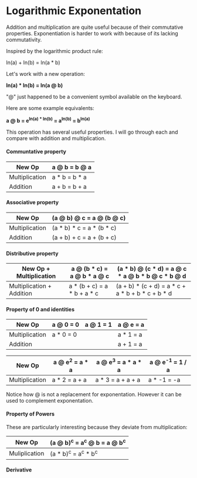 # Logarithmic Exponentation

Addition and multiplication are quite useful because of their commutative properties. Exponentiation is harder to work with because of its lacking commutativity.

Inspired by the logarithmic product rule:

ln(a) + ln(b) = ln(a * b)

Let's work with a new operation:

**ln(a) * ln(b) = ln(a @ b)**

"@" just happened to be a convenient symbol available on the keyboard.

Here are some example equivalents:

**a @ b = e<sup>ln(a) * ln(b)</sup> = a<sup>ln(b)</sup> = b<sup>ln(a)</sup>**

This operation has several useful properties. I will go through each and compare with addition and multiplication.

#### Communtative property

New Op | a @ b = b @ a
-------|--------------
Multiplication | a * b = b * a
Addition | a + b = b + a


#### Associative property

New Op | (a @ b) @ c = a @ (b @ c)
-------|--------------
Multiplication | (a * b) * c = a * (b * c)
Addition | (a + b) + c = a + (b + c)

#### Distributive property

New Op + Multiplication | a @ (b * c) = a @ b * a @ c | (a * b) @ (c * d) = a @ c * a @ b * b @ c * b @ d
-------|--------------|--------------
Multiplication + Addition | a * (b + c) = a * b + a * c | (a + b) * (c + d) = a * c + a * b + b * c + b * d

#### Property of 0 and identities

New Op | a @ 0 = 0 | a @ 1 = 1 | a @ e = a
-------|-----------|-----------|----------
Multiplication | a * 0 = 0 | | a * 1 = a
Addition | | | a + 1 = a

New Op | a @ e<sup>2</sup> = a * a | a @ e<sup>3</sup> = a * a * a | a @ e<sup>-1</sup> = 1 / a
-------|-----------|-----------|----------
Multiplication | a * 2 = a + a | a * 3 = a + a + a | a * -1 = -a

Notice how @ is not a replacement for exponentation. However it can be used to complement exponentation.

#### Property of Powers

These are particularly interesting because they deviate from multiplication:

New Op | (a @ b)<sup>c</sup> = a<sup>c</sup> @ b = a @ b<sup>c</sup>
-------|--------------
Muliplication | (a * b)<sup>c</sup> = a<sup>c</sup> * b<sup>c</sup>

#### Derivative

<math display="block">
  <mrow>
    <mfrac>
      <mrow>1</mrow>
      </mrow>2</mrow>
    </mfrac>
  </mrow>
</math>
